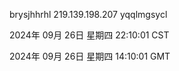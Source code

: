 brysjhhrhl 219.139.198.207 yqqlmgsycl

2024年 09月 26日 星期四 22:10:01 CST

2024年 09月 26日 星期四 14:10:01 GMT
